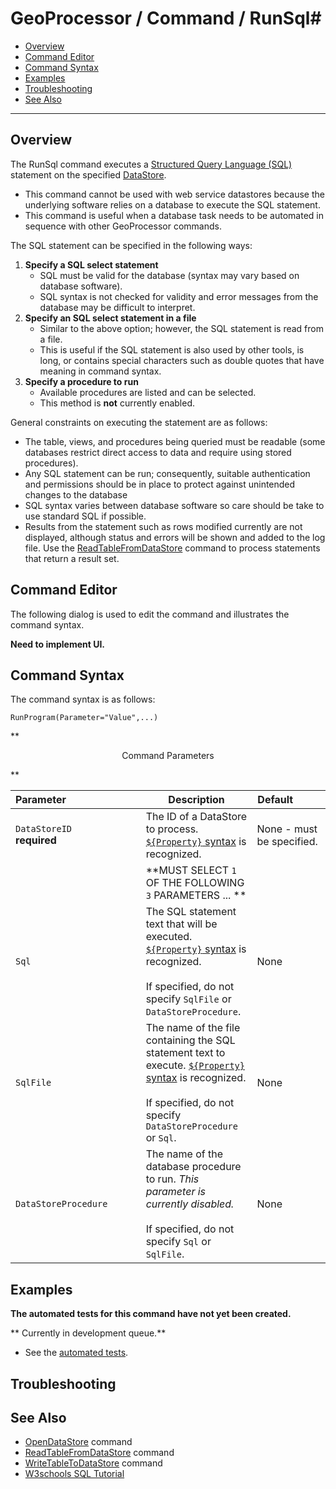 # GeoProcessor / Command / RunSql#

* [Overview](#overview)
* [Command Editor](#command-editor)
* [Command Syntax](#command-syntax)
* [Examples](#examples)
* [Troubleshooting](#troubleshooting)
* [See Also](#see-also)

-------------------------

## Overview ##

The RunSql command executes a [Structured Query Language (SQL)](https://en.wikipedia.org/wiki/SQL) statement on the specified [DataStore](../../introduction/introduction.md#datastore).

- This command cannot be used with web service datastores because the underlying software relies on a database to execute the SQL statement. 
- This command is useful when a database task needs to be automated in sequence with other GeoProcessor commands. 

The SQL statement can be specified in the following ways:

1. **Specify a SQL select statement**
	* SQL must be valid for the database (syntax may vary based on database software).
	* SQL syntax is not checked for validity and error messages from the database
	may be difficult to interpret.
2. **Specify an SQL select statement in a file**
	* Similar to the above option; however, the SQL statement is read from a file. 
	* This is useful if the SQL statement is also used by other tools, is long, or contains special characters such as
	double quotes that have meaning in command syntax.
3. **Specify a procedure to run**
	* Available procedures are listed and can be selected.
	* This method is **not** currently enabled.

General constraints on executing the statement are as follows:

- The table, views, and procedures being queried must be readable (some databases restrict direct access to data and require using stored procedures).
- Any SQL statement can be run; consequently, suitable authentication and permissions should be in place to protect against unintended changes to the database
- SQL syntax varies between database software so care should be take to use standard SQL if possible.
- Results from the statement such as rows modified currently are not displayed, although status and errors will be shown and added to the log file. 
Use the [ReadTableFromDataStore](../ReadTableFromDataStore/ReadTableFromDataStore.md) command to process statements that return a result set.

## Command Editor ##

The following dialog is used to edit the command and illustrates the command syntax.

**Need to implement UI.**

## Command Syntax ##

The command syntax is as follows:

```text
RunProgram(Parameter="Value",...)
```
**<p style="text-align: center;">
Command Parameters
</p>**

| **Parameter**&nbsp;&nbsp;&nbsp;&nbsp;&nbsp;&nbsp;&nbsp;&nbsp;&nbsp;&nbsp;&nbsp;&nbsp;&nbsp;&nbsp;&nbsp;&nbsp;&nbsp;&nbsp;&nbsp;&nbsp;&nbsp;&nbsp;&nbsp;&nbsp;&nbsp;&nbsp; | **Description** | **Default**&nbsp;&nbsp;&nbsp;&nbsp;&nbsp;&nbsp;&nbsp;&nbsp;&nbsp;&nbsp; |
| --------------|-----------------|----------------- |
| `DataStoreID`<br>**required** | The ID of a DataStore to process. [`${Property}` syntax](../../introduction/introduction.md#geoprocessor-properties-property) is recognized. | None - must be specified. |
||**MUST SELECT `1` OF THE FOLLOWING `3` PARAMETERS ... **||
| `Sql` | The SQL statement text that will be executed. [`${Property}` syntax](../../introduction/introduction.md#geoprocessor-properties-property) is recognized.<br><br>If specified, do not specify `SqlFile` or `DataStoreProcedure`.|None|
|`SqlFile`|The name of the file containing the SQL statement text to execute. [`${Property}` syntax](../../introduction/introduction.md#geoprocessor-properties-property) is recognized.<br><br>If specified, do not specify `DataStoreProcedure` or `Sql`.|None|
|`DataStoreProcedure`|The name of the database procedure to run. *This parameter is currently disabled.* <br><br>If specified, do not specify `Sql` or `SqlFile`.|None|

## Examples ##

**The automated tests for this command have not yet been created.**

** Currently in development queue.**

* See the [automated tests](https://github.com/OpenWaterFoundation/owf-app-geoprocessor-python-test/tree/master/test/commands/RunSql).

## Troubleshooting ##

## See Also ##

* [OpenDataStore](../OpenDataStore/OpenDataStore.md) command
* [ReadTableFromDataStore](../ReadTableFromDataStore/ReadTableFromDataStore.md) command
* [WriteTableToDataStore](../WriteTableToDataStore/WriteTableToDataStore.md) command
* [W3schools SQL Tutorial](https://www.w3schools.com/sql/)
